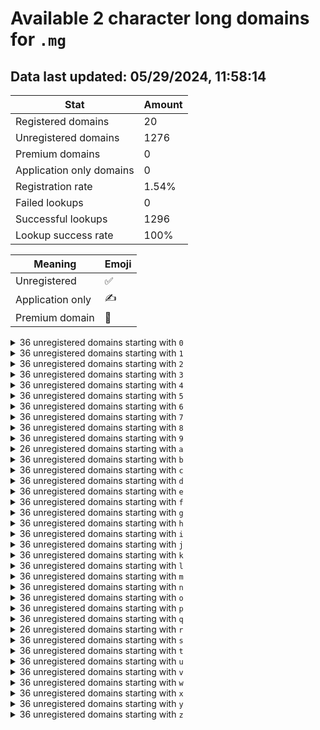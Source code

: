 # Available 2 character long domains for `.mg`

## Data last updated: 05/29/2024, 11:58:14

|Stat|Amount|
|--|--|
|Registered domains|20|
|Unregistered domains|1276|
|Premium domains|0|
|Application only domains|0|
|Registration rate|1.54%|
|Failed lookups|0|
|Successful lookups|1296|
|Lookup success rate|100%|


|Meaning|Emoji|
|--|--|
|Unregistered|:white_check_mark:|
|Application only|:writing_hand:|
|Premium domain|:gem:|

<details>
<summary>36 unregistered domains starting with <bold><code>0</code></bold></summary>

|Type|Domain|
|--|--|
|:white_check_mark:|`00.mg`|
|:white_check_mark:|`01.mg`|
|:white_check_mark:|`02.mg`|
|:white_check_mark:|`03.mg`|
|:white_check_mark:|`04.mg`|
|:white_check_mark:|`05.mg`|
|:white_check_mark:|`06.mg`|
|:white_check_mark:|`07.mg`|
|:white_check_mark:|`08.mg`|
|:white_check_mark:|`09.mg`|
|:white_check_mark:|`0a.mg`|
|:white_check_mark:|`0b.mg`|
|:white_check_mark:|`0c.mg`|
|:white_check_mark:|`0d.mg`|
|:white_check_mark:|`0e.mg`|
|:white_check_mark:|`0f.mg`|
|:white_check_mark:|`0g.mg`|
|:white_check_mark:|`0h.mg`|
|:white_check_mark:|`0i.mg`|
|:white_check_mark:|`0j.mg`|
|:white_check_mark:|`0k.mg`|
|:white_check_mark:|`0l.mg`|
|:white_check_mark:|`0m.mg`|
|:white_check_mark:|`0n.mg`|
|:white_check_mark:|`0o.mg`|
|:white_check_mark:|`0p.mg`|
|:white_check_mark:|`0q.mg`|
|:white_check_mark:|`0r.mg`|
|:white_check_mark:|`0s.mg`|
|:white_check_mark:|`0t.mg`|
|:white_check_mark:|`0u.mg`|
|:white_check_mark:|`0v.mg`|
|:white_check_mark:|`0w.mg`|
|:white_check_mark:|`0x.mg`|
|:white_check_mark:|`0y.mg`|
|:white_check_mark:|`0z.mg`|
</details>
<details>
<summary>36 unregistered domains starting with <bold><code>1</code></bold></summary>

|Type|Domain|
|--|--|
|:white_check_mark:|`10.mg`|
|:white_check_mark:|`11.mg`|
|:white_check_mark:|`12.mg`|
|:white_check_mark:|`13.mg`|
|:white_check_mark:|`14.mg`|
|:white_check_mark:|`15.mg`|
|:white_check_mark:|`16.mg`|
|:white_check_mark:|`17.mg`|
|:white_check_mark:|`18.mg`|
|:white_check_mark:|`19.mg`|
|:white_check_mark:|`1a.mg`|
|:white_check_mark:|`1b.mg`|
|:white_check_mark:|`1c.mg`|
|:white_check_mark:|`1d.mg`|
|:white_check_mark:|`1e.mg`|
|:white_check_mark:|`1f.mg`|
|:white_check_mark:|`1g.mg`|
|:white_check_mark:|`1h.mg`|
|:white_check_mark:|`1i.mg`|
|:white_check_mark:|`1j.mg`|
|:white_check_mark:|`1k.mg`|
|:white_check_mark:|`1l.mg`|
|:white_check_mark:|`1m.mg`|
|:white_check_mark:|`1n.mg`|
|:white_check_mark:|`1o.mg`|
|:white_check_mark:|`1p.mg`|
|:white_check_mark:|`1q.mg`|
|:white_check_mark:|`1r.mg`|
|:white_check_mark:|`1s.mg`|
|:white_check_mark:|`1t.mg`|
|:white_check_mark:|`1u.mg`|
|:white_check_mark:|`1v.mg`|
|:white_check_mark:|`1w.mg`|
|:white_check_mark:|`1x.mg`|
|:white_check_mark:|`1y.mg`|
|:white_check_mark:|`1z.mg`|
</details>
<details>
<summary>36 unregistered domains starting with <bold><code>2</code></bold></summary>

|Type|Domain|
|--|--|
|:white_check_mark:|`20.mg`|
|:white_check_mark:|`21.mg`|
|:white_check_mark:|`22.mg`|
|:white_check_mark:|`23.mg`|
|:white_check_mark:|`24.mg`|
|:white_check_mark:|`25.mg`|
|:white_check_mark:|`26.mg`|
|:white_check_mark:|`27.mg`|
|:white_check_mark:|`28.mg`|
|:white_check_mark:|`29.mg`|
|:white_check_mark:|`2a.mg`|
|:white_check_mark:|`2b.mg`|
|:white_check_mark:|`2c.mg`|
|:white_check_mark:|`2d.mg`|
|:white_check_mark:|`2e.mg`|
|:white_check_mark:|`2f.mg`|
|:white_check_mark:|`2g.mg`|
|:white_check_mark:|`2h.mg`|
|:white_check_mark:|`2i.mg`|
|:white_check_mark:|`2j.mg`|
|:white_check_mark:|`2k.mg`|
|:white_check_mark:|`2l.mg`|
|:white_check_mark:|`2m.mg`|
|:white_check_mark:|`2n.mg`|
|:white_check_mark:|`2o.mg`|
|:white_check_mark:|`2p.mg`|
|:white_check_mark:|`2q.mg`|
|:white_check_mark:|`2r.mg`|
|:white_check_mark:|`2s.mg`|
|:white_check_mark:|`2t.mg`|
|:white_check_mark:|`2u.mg`|
|:white_check_mark:|`2v.mg`|
|:white_check_mark:|`2w.mg`|
|:white_check_mark:|`2x.mg`|
|:white_check_mark:|`2y.mg`|
|:white_check_mark:|`2z.mg`|
</details>
<details>
<summary>36 unregistered domains starting with <bold><code>3</code></bold></summary>

|Type|Domain|
|--|--|
|:white_check_mark:|`30.mg`|
|:white_check_mark:|`31.mg`|
|:white_check_mark:|`32.mg`|
|:white_check_mark:|`33.mg`|
|:white_check_mark:|`34.mg`|
|:white_check_mark:|`35.mg`|
|:white_check_mark:|`36.mg`|
|:white_check_mark:|`37.mg`|
|:white_check_mark:|`38.mg`|
|:white_check_mark:|`39.mg`|
|:white_check_mark:|`3a.mg`|
|:white_check_mark:|`3b.mg`|
|:white_check_mark:|`3c.mg`|
|:white_check_mark:|`3d.mg`|
|:white_check_mark:|`3e.mg`|
|:white_check_mark:|`3f.mg`|
|:white_check_mark:|`3g.mg`|
|:white_check_mark:|`3h.mg`|
|:white_check_mark:|`3i.mg`|
|:white_check_mark:|`3j.mg`|
|:white_check_mark:|`3k.mg`|
|:white_check_mark:|`3l.mg`|
|:white_check_mark:|`3m.mg`|
|:white_check_mark:|`3n.mg`|
|:white_check_mark:|`3o.mg`|
|:white_check_mark:|`3p.mg`|
|:white_check_mark:|`3q.mg`|
|:white_check_mark:|`3r.mg`|
|:white_check_mark:|`3s.mg`|
|:white_check_mark:|`3t.mg`|
|:white_check_mark:|`3u.mg`|
|:white_check_mark:|`3v.mg`|
|:white_check_mark:|`3w.mg`|
|:white_check_mark:|`3x.mg`|
|:white_check_mark:|`3y.mg`|
|:white_check_mark:|`3z.mg`|
</details>
<details>
<summary>36 unregistered domains starting with <bold><code>4</code></bold></summary>

|Type|Domain|
|--|--|
|:white_check_mark:|`40.mg`|
|:white_check_mark:|`41.mg`|
|:white_check_mark:|`42.mg`|
|:white_check_mark:|`43.mg`|
|:white_check_mark:|`44.mg`|
|:white_check_mark:|`45.mg`|
|:white_check_mark:|`46.mg`|
|:white_check_mark:|`47.mg`|
|:white_check_mark:|`48.mg`|
|:white_check_mark:|`49.mg`|
|:white_check_mark:|`4a.mg`|
|:white_check_mark:|`4b.mg`|
|:white_check_mark:|`4c.mg`|
|:white_check_mark:|`4d.mg`|
|:white_check_mark:|`4e.mg`|
|:white_check_mark:|`4f.mg`|
|:white_check_mark:|`4g.mg`|
|:white_check_mark:|`4h.mg`|
|:white_check_mark:|`4i.mg`|
|:white_check_mark:|`4j.mg`|
|:white_check_mark:|`4k.mg`|
|:white_check_mark:|`4l.mg`|
|:white_check_mark:|`4m.mg`|
|:white_check_mark:|`4n.mg`|
|:white_check_mark:|`4o.mg`|
|:white_check_mark:|`4p.mg`|
|:white_check_mark:|`4q.mg`|
|:white_check_mark:|`4r.mg`|
|:white_check_mark:|`4s.mg`|
|:white_check_mark:|`4t.mg`|
|:white_check_mark:|`4u.mg`|
|:white_check_mark:|`4v.mg`|
|:white_check_mark:|`4w.mg`|
|:white_check_mark:|`4x.mg`|
|:white_check_mark:|`4y.mg`|
|:white_check_mark:|`4z.mg`|
</details>
<details>
<summary>36 unregistered domains starting with <bold><code>5</code></bold></summary>

|Type|Domain|
|--|--|
|:white_check_mark:|`50.mg`|
|:white_check_mark:|`51.mg`|
|:white_check_mark:|`52.mg`|
|:white_check_mark:|`53.mg`|
|:white_check_mark:|`54.mg`|
|:white_check_mark:|`55.mg`|
|:white_check_mark:|`56.mg`|
|:white_check_mark:|`57.mg`|
|:white_check_mark:|`58.mg`|
|:white_check_mark:|`59.mg`|
|:white_check_mark:|`5a.mg`|
|:white_check_mark:|`5b.mg`|
|:white_check_mark:|`5c.mg`|
|:white_check_mark:|`5d.mg`|
|:white_check_mark:|`5e.mg`|
|:white_check_mark:|`5f.mg`|
|:white_check_mark:|`5g.mg`|
|:white_check_mark:|`5h.mg`|
|:white_check_mark:|`5i.mg`|
|:white_check_mark:|`5j.mg`|
|:white_check_mark:|`5k.mg`|
|:white_check_mark:|`5l.mg`|
|:white_check_mark:|`5m.mg`|
|:white_check_mark:|`5n.mg`|
|:white_check_mark:|`5o.mg`|
|:white_check_mark:|`5p.mg`|
|:white_check_mark:|`5q.mg`|
|:white_check_mark:|`5r.mg`|
|:white_check_mark:|`5s.mg`|
|:white_check_mark:|`5t.mg`|
|:white_check_mark:|`5u.mg`|
|:white_check_mark:|`5v.mg`|
|:white_check_mark:|`5w.mg`|
|:white_check_mark:|`5x.mg`|
|:white_check_mark:|`5y.mg`|
|:white_check_mark:|`5z.mg`|
</details>
<details>
<summary>36 unregistered domains starting with <bold><code>6</code></bold></summary>

|Type|Domain|
|--|--|
|:white_check_mark:|`60.mg`|
|:white_check_mark:|`61.mg`|
|:white_check_mark:|`62.mg`|
|:white_check_mark:|`63.mg`|
|:white_check_mark:|`64.mg`|
|:white_check_mark:|`65.mg`|
|:white_check_mark:|`66.mg`|
|:white_check_mark:|`67.mg`|
|:white_check_mark:|`68.mg`|
|:white_check_mark:|`69.mg`|
|:white_check_mark:|`6a.mg`|
|:white_check_mark:|`6b.mg`|
|:white_check_mark:|`6c.mg`|
|:white_check_mark:|`6d.mg`|
|:white_check_mark:|`6e.mg`|
|:white_check_mark:|`6f.mg`|
|:white_check_mark:|`6g.mg`|
|:white_check_mark:|`6h.mg`|
|:white_check_mark:|`6i.mg`|
|:white_check_mark:|`6j.mg`|
|:white_check_mark:|`6k.mg`|
|:white_check_mark:|`6l.mg`|
|:white_check_mark:|`6m.mg`|
|:white_check_mark:|`6n.mg`|
|:white_check_mark:|`6o.mg`|
|:white_check_mark:|`6p.mg`|
|:white_check_mark:|`6q.mg`|
|:white_check_mark:|`6r.mg`|
|:white_check_mark:|`6s.mg`|
|:white_check_mark:|`6t.mg`|
|:white_check_mark:|`6u.mg`|
|:white_check_mark:|`6v.mg`|
|:white_check_mark:|`6w.mg`|
|:white_check_mark:|`6x.mg`|
|:white_check_mark:|`6y.mg`|
|:white_check_mark:|`6z.mg`|
</details>
<details>
<summary>36 unregistered domains starting with <bold><code>7</code></bold></summary>

|Type|Domain|
|--|--|
|:white_check_mark:|`70.mg`|
|:white_check_mark:|`71.mg`|
|:white_check_mark:|`72.mg`|
|:white_check_mark:|`73.mg`|
|:white_check_mark:|`74.mg`|
|:white_check_mark:|`75.mg`|
|:white_check_mark:|`76.mg`|
|:white_check_mark:|`77.mg`|
|:white_check_mark:|`78.mg`|
|:white_check_mark:|`79.mg`|
|:white_check_mark:|`7a.mg`|
|:white_check_mark:|`7b.mg`|
|:white_check_mark:|`7c.mg`|
|:white_check_mark:|`7d.mg`|
|:white_check_mark:|`7e.mg`|
|:white_check_mark:|`7f.mg`|
|:white_check_mark:|`7g.mg`|
|:white_check_mark:|`7h.mg`|
|:white_check_mark:|`7i.mg`|
|:white_check_mark:|`7j.mg`|
|:white_check_mark:|`7k.mg`|
|:white_check_mark:|`7l.mg`|
|:white_check_mark:|`7m.mg`|
|:white_check_mark:|`7n.mg`|
|:white_check_mark:|`7o.mg`|
|:white_check_mark:|`7p.mg`|
|:white_check_mark:|`7q.mg`|
|:white_check_mark:|`7r.mg`|
|:white_check_mark:|`7s.mg`|
|:white_check_mark:|`7t.mg`|
|:white_check_mark:|`7u.mg`|
|:white_check_mark:|`7v.mg`|
|:white_check_mark:|`7w.mg`|
|:white_check_mark:|`7x.mg`|
|:white_check_mark:|`7y.mg`|
|:white_check_mark:|`7z.mg`|
</details>
<details>
<summary>36 unregistered domains starting with <bold><code>8</code></bold></summary>

|Type|Domain|
|--|--|
|:white_check_mark:|`80.mg`|
|:white_check_mark:|`81.mg`|
|:white_check_mark:|`82.mg`|
|:white_check_mark:|`83.mg`|
|:white_check_mark:|`84.mg`|
|:white_check_mark:|`85.mg`|
|:white_check_mark:|`86.mg`|
|:white_check_mark:|`87.mg`|
|:white_check_mark:|`88.mg`|
|:white_check_mark:|`89.mg`|
|:white_check_mark:|`8a.mg`|
|:white_check_mark:|`8b.mg`|
|:white_check_mark:|`8c.mg`|
|:white_check_mark:|`8d.mg`|
|:white_check_mark:|`8e.mg`|
|:white_check_mark:|`8f.mg`|
|:white_check_mark:|`8g.mg`|
|:white_check_mark:|`8h.mg`|
|:white_check_mark:|`8i.mg`|
|:white_check_mark:|`8j.mg`|
|:white_check_mark:|`8k.mg`|
|:white_check_mark:|`8l.mg`|
|:white_check_mark:|`8m.mg`|
|:white_check_mark:|`8n.mg`|
|:white_check_mark:|`8o.mg`|
|:white_check_mark:|`8p.mg`|
|:white_check_mark:|`8q.mg`|
|:white_check_mark:|`8r.mg`|
|:white_check_mark:|`8s.mg`|
|:white_check_mark:|`8t.mg`|
|:white_check_mark:|`8u.mg`|
|:white_check_mark:|`8v.mg`|
|:white_check_mark:|`8w.mg`|
|:white_check_mark:|`8x.mg`|
|:white_check_mark:|`8y.mg`|
|:white_check_mark:|`8z.mg`|
</details>
<details>
<summary>36 unregistered domains starting with <bold><code>9</code></bold></summary>

|Type|Domain|
|--|--|
|:white_check_mark:|`90.mg`|
|:white_check_mark:|`91.mg`|
|:white_check_mark:|`92.mg`|
|:white_check_mark:|`93.mg`|
|:white_check_mark:|`94.mg`|
|:white_check_mark:|`95.mg`|
|:white_check_mark:|`96.mg`|
|:white_check_mark:|`97.mg`|
|:white_check_mark:|`98.mg`|
|:white_check_mark:|`99.mg`|
|:white_check_mark:|`9a.mg`|
|:white_check_mark:|`9b.mg`|
|:white_check_mark:|`9c.mg`|
|:white_check_mark:|`9d.mg`|
|:white_check_mark:|`9e.mg`|
|:white_check_mark:|`9f.mg`|
|:white_check_mark:|`9g.mg`|
|:white_check_mark:|`9h.mg`|
|:white_check_mark:|`9i.mg`|
|:white_check_mark:|`9j.mg`|
|:white_check_mark:|`9k.mg`|
|:white_check_mark:|`9l.mg`|
|:white_check_mark:|`9m.mg`|
|:white_check_mark:|`9n.mg`|
|:white_check_mark:|`9o.mg`|
|:white_check_mark:|`9p.mg`|
|:white_check_mark:|`9q.mg`|
|:white_check_mark:|`9r.mg`|
|:white_check_mark:|`9s.mg`|
|:white_check_mark:|`9t.mg`|
|:white_check_mark:|`9u.mg`|
|:white_check_mark:|`9v.mg`|
|:white_check_mark:|`9w.mg`|
|:white_check_mark:|`9x.mg`|
|:white_check_mark:|`9y.mg`|
|:white_check_mark:|`9z.mg`|
</details>
<details>
<summary>26 unregistered domains starting with <bold><code>a</code></bold></summary>

|Type|Domain|
|--|--|
|:white_check_mark:|`a0.mg`|
|:white_check_mark:|`a1.mg`|
|:white_check_mark:|`a2.mg`|
|:white_check_mark:|`a3.mg`|
|:white_check_mark:|`a4.mg`|
|:white_check_mark:|`a5.mg`|
|:white_check_mark:|`a6.mg`|
|:white_check_mark:|`a7.mg`|
|:white_check_mark:|`a8.mg`|
|:white_check_mark:|`a9.mg`|
|:white_check_mark:|`ak.mg`|
|:white_check_mark:|`al.mg`|
|:white_check_mark:|`am.mg`|
|:white_check_mark:|`an.mg`|
|:white_check_mark:|`ao.mg`|
|:white_check_mark:|`ap.mg`|
|:white_check_mark:|`aq.mg`|
|:white_check_mark:|`ar.mg`|
|:white_check_mark:|`as.mg`|
|:white_check_mark:|`at.mg`|
|:white_check_mark:|`au.mg`|
|:white_check_mark:|`av.mg`|
|:white_check_mark:|`aw.mg`|
|:white_check_mark:|`ax.mg`|
|:white_check_mark:|`ay.mg`|
|:white_check_mark:|`az.mg`|
</details>
<details>
<summary>36 unregistered domains starting with <bold><code>b</code></bold></summary>

|Type|Domain|
|--|--|
|:white_check_mark:|`b0.mg`|
|:white_check_mark:|`b1.mg`|
|:white_check_mark:|`b2.mg`|
|:white_check_mark:|`b3.mg`|
|:white_check_mark:|`b4.mg`|
|:white_check_mark:|`b5.mg`|
|:white_check_mark:|`b6.mg`|
|:white_check_mark:|`b7.mg`|
|:white_check_mark:|`b8.mg`|
|:white_check_mark:|`b9.mg`|
|:white_check_mark:|`ba.mg`|
|:white_check_mark:|`bb.mg`|
|:white_check_mark:|`bc.mg`|
|:white_check_mark:|`bd.mg`|
|:white_check_mark:|`be.mg`|
|:white_check_mark:|`bf.mg`|
|:white_check_mark:|`bg.mg`|
|:white_check_mark:|`bh.mg`|
|:white_check_mark:|`bi.mg`|
|:white_check_mark:|`bj.mg`|
|:white_check_mark:|`bk.mg`|
|:white_check_mark:|`bl.mg`|
|:white_check_mark:|`bm.mg`|
|:white_check_mark:|`bn.mg`|
|:white_check_mark:|`bo.mg`|
|:white_check_mark:|`bp.mg`|
|:white_check_mark:|`bq.mg`|
|:white_check_mark:|`br.mg`|
|:white_check_mark:|`bs.mg`|
|:white_check_mark:|`bt.mg`|
|:white_check_mark:|`bu.mg`|
|:white_check_mark:|`bv.mg`|
|:white_check_mark:|`bw.mg`|
|:white_check_mark:|`bx.mg`|
|:white_check_mark:|`by.mg`|
|:white_check_mark:|`bz.mg`|
</details>
<details>
<summary>36 unregistered domains starting with <bold><code>c</code></bold></summary>

|Type|Domain|
|--|--|
|:white_check_mark:|`c0.mg`|
|:white_check_mark:|`c1.mg`|
|:white_check_mark:|`c2.mg`|
|:white_check_mark:|`c3.mg`|
|:white_check_mark:|`c4.mg`|
|:white_check_mark:|`c5.mg`|
|:white_check_mark:|`c6.mg`|
|:white_check_mark:|`c7.mg`|
|:white_check_mark:|`c8.mg`|
|:white_check_mark:|`c9.mg`|
|:white_check_mark:|`ca.mg`|
|:white_check_mark:|`cb.mg`|
|:white_check_mark:|`cc.mg`|
|:white_check_mark:|`cd.mg`|
|:white_check_mark:|`ce.mg`|
|:white_check_mark:|`cf.mg`|
|:white_check_mark:|`cg.mg`|
|:white_check_mark:|`ch.mg`|
|:white_check_mark:|`ci.mg`|
|:white_check_mark:|`cj.mg`|
|:white_check_mark:|`ck.mg`|
|:white_check_mark:|`cl.mg`|
|:white_check_mark:|`cm.mg`|
|:white_check_mark:|`cn.mg`|
|:white_check_mark:|`co.mg`|
|:white_check_mark:|`cp.mg`|
|:white_check_mark:|`cq.mg`|
|:white_check_mark:|`cr.mg`|
|:white_check_mark:|`cs.mg`|
|:white_check_mark:|`ct.mg`|
|:white_check_mark:|`cu.mg`|
|:white_check_mark:|`cv.mg`|
|:white_check_mark:|`cw.mg`|
|:white_check_mark:|`cx.mg`|
|:white_check_mark:|`cy.mg`|
|:white_check_mark:|`cz.mg`|
</details>
<details>
<summary>36 unregistered domains starting with <bold><code>d</code></bold></summary>

|Type|Domain|
|--|--|
|:white_check_mark:|`d0.mg`|
|:white_check_mark:|`d1.mg`|
|:white_check_mark:|`d2.mg`|
|:white_check_mark:|`d3.mg`|
|:white_check_mark:|`d4.mg`|
|:white_check_mark:|`d5.mg`|
|:white_check_mark:|`d6.mg`|
|:white_check_mark:|`d7.mg`|
|:white_check_mark:|`d8.mg`|
|:white_check_mark:|`d9.mg`|
|:white_check_mark:|`da.mg`|
|:white_check_mark:|`db.mg`|
|:white_check_mark:|`dc.mg`|
|:white_check_mark:|`dd.mg`|
|:white_check_mark:|`de.mg`|
|:white_check_mark:|`df.mg`|
|:white_check_mark:|`dg.mg`|
|:white_check_mark:|`dh.mg`|
|:white_check_mark:|`di.mg`|
|:white_check_mark:|`dj.mg`|
|:white_check_mark:|`dk.mg`|
|:white_check_mark:|`dl.mg`|
|:white_check_mark:|`dm.mg`|
|:white_check_mark:|`dn.mg`|
|:white_check_mark:|`do.mg`|
|:white_check_mark:|`dp.mg`|
|:white_check_mark:|`dq.mg`|
|:white_check_mark:|`dr.mg`|
|:white_check_mark:|`ds.mg`|
|:white_check_mark:|`dt.mg`|
|:white_check_mark:|`du.mg`|
|:white_check_mark:|`dv.mg`|
|:white_check_mark:|`dw.mg`|
|:white_check_mark:|`dx.mg`|
|:white_check_mark:|`dy.mg`|
|:white_check_mark:|`dz.mg`|
</details>
<details>
<summary>36 unregistered domains starting with <bold><code>e</code></bold></summary>

|Type|Domain|
|--|--|
|:white_check_mark:|`e0.mg`|
|:white_check_mark:|`e1.mg`|
|:white_check_mark:|`e2.mg`|
|:white_check_mark:|`e3.mg`|
|:white_check_mark:|`e4.mg`|
|:white_check_mark:|`e5.mg`|
|:white_check_mark:|`e6.mg`|
|:white_check_mark:|`e7.mg`|
|:white_check_mark:|`e8.mg`|
|:white_check_mark:|`e9.mg`|
|:white_check_mark:|`ea.mg`|
|:white_check_mark:|`eb.mg`|
|:white_check_mark:|`ec.mg`|
|:white_check_mark:|`ed.mg`|
|:white_check_mark:|`ee.mg`|
|:white_check_mark:|`ef.mg`|
|:white_check_mark:|`eg.mg`|
|:white_check_mark:|`eh.mg`|
|:white_check_mark:|`ei.mg`|
|:white_check_mark:|`ej.mg`|
|:white_check_mark:|`ek.mg`|
|:white_check_mark:|`el.mg`|
|:white_check_mark:|`em.mg`|
|:white_check_mark:|`en.mg`|
|:white_check_mark:|`eo.mg`|
|:white_check_mark:|`ep.mg`|
|:white_check_mark:|`eq.mg`|
|:white_check_mark:|`er.mg`|
|:white_check_mark:|`es.mg`|
|:white_check_mark:|`et.mg`|
|:white_check_mark:|`eu.mg`|
|:white_check_mark:|`ev.mg`|
|:white_check_mark:|`ew.mg`|
|:white_check_mark:|`ex.mg`|
|:white_check_mark:|`ey.mg`|
|:white_check_mark:|`ez.mg`|
</details>
<details>
<summary>36 unregistered domains starting with <bold><code>f</code></bold></summary>

|Type|Domain|
|--|--|
|:white_check_mark:|`f0.mg`|
|:white_check_mark:|`f1.mg`|
|:white_check_mark:|`f2.mg`|
|:white_check_mark:|`f3.mg`|
|:white_check_mark:|`f4.mg`|
|:white_check_mark:|`f5.mg`|
|:white_check_mark:|`f6.mg`|
|:white_check_mark:|`f7.mg`|
|:white_check_mark:|`f8.mg`|
|:white_check_mark:|`f9.mg`|
|:white_check_mark:|`fa.mg`|
|:white_check_mark:|`fb.mg`|
|:white_check_mark:|`fc.mg`|
|:white_check_mark:|`fd.mg`|
|:white_check_mark:|`fe.mg`|
|:white_check_mark:|`ff.mg`|
|:white_check_mark:|`fg.mg`|
|:white_check_mark:|`fh.mg`|
|:white_check_mark:|`fi.mg`|
|:white_check_mark:|`fj.mg`|
|:white_check_mark:|`fk.mg`|
|:white_check_mark:|`fl.mg`|
|:white_check_mark:|`fm.mg`|
|:white_check_mark:|`fn.mg`|
|:white_check_mark:|`fo.mg`|
|:white_check_mark:|`fp.mg`|
|:white_check_mark:|`fq.mg`|
|:white_check_mark:|`fr.mg`|
|:white_check_mark:|`fs.mg`|
|:white_check_mark:|`ft.mg`|
|:white_check_mark:|`fu.mg`|
|:white_check_mark:|`fv.mg`|
|:white_check_mark:|`fw.mg`|
|:white_check_mark:|`fx.mg`|
|:white_check_mark:|`fy.mg`|
|:white_check_mark:|`fz.mg`|
</details>
<details>
<summary>36 unregistered domains starting with <bold><code>g</code></bold></summary>

|Type|Domain|
|--|--|
|:white_check_mark:|`g0.mg`|
|:white_check_mark:|`g1.mg`|
|:white_check_mark:|`g2.mg`|
|:white_check_mark:|`g3.mg`|
|:white_check_mark:|`g4.mg`|
|:white_check_mark:|`g5.mg`|
|:white_check_mark:|`g6.mg`|
|:white_check_mark:|`g7.mg`|
|:white_check_mark:|`g8.mg`|
|:white_check_mark:|`g9.mg`|
|:white_check_mark:|`ga.mg`|
|:white_check_mark:|`gb.mg`|
|:white_check_mark:|`gc.mg`|
|:white_check_mark:|`gd.mg`|
|:white_check_mark:|`ge.mg`|
|:white_check_mark:|`gf.mg`|
|:white_check_mark:|`gg.mg`|
|:white_check_mark:|`gh.mg`|
|:white_check_mark:|`gi.mg`|
|:white_check_mark:|`gj.mg`|
|:white_check_mark:|`gk.mg`|
|:white_check_mark:|`gl.mg`|
|:white_check_mark:|`gm.mg`|
|:white_check_mark:|`gn.mg`|
|:white_check_mark:|`go.mg`|
|:white_check_mark:|`gp.mg`|
|:white_check_mark:|`gq.mg`|
|:white_check_mark:|`gr.mg`|
|:white_check_mark:|`gs.mg`|
|:white_check_mark:|`gt.mg`|
|:white_check_mark:|`gu.mg`|
|:white_check_mark:|`gv.mg`|
|:white_check_mark:|`gw.mg`|
|:white_check_mark:|`gx.mg`|
|:white_check_mark:|`gy.mg`|
|:white_check_mark:|`gz.mg`|
</details>
<details>
<summary>36 unregistered domains starting with <bold><code>h</code></bold></summary>

|Type|Domain|
|--|--|
|:white_check_mark:|`h0.mg`|
|:white_check_mark:|`h1.mg`|
|:white_check_mark:|`h2.mg`|
|:white_check_mark:|`h3.mg`|
|:white_check_mark:|`h4.mg`|
|:white_check_mark:|`h5.mg`|
|:white_check_mark:|`h6.mg`|
|:white_check_mark:|`h7.mg`|
|:white_check_mark:|`h8.mg`|
|:white_check_mark:|`h9.mg`|
|:white_check_mark:|`ha.mg`|
|:white_check_mark:|`hb.mg`|
|:white_check_mark:|`hc.mg`|
|:white_check_mark:|`hd.mg`|
|:white_check_mark:|`he.mg`|
|:white_check_mark:|`hf.mg`|
|:white_check_mark:|`hg.mg`|
|:white_check_mark:|`hh.mg`|
|:white_check_mark:|`hi.mg`|
|:white_check_mark:|`hj.mg`|
|:white_check_mark:|`hk.mg`|
|:white_check_mark:|`hl.mg`|
|:white_check_mark:|`hm.mg`|
|:white_check_mark:|`hn.mg`|
|:white_check_mark:|`ho.mg`|
|:white_check_mark:|`hp.mg`|
|:white_check_mark:|`hq.mg`|
|:white_check_mark:|`hr.mg`|
|:white_check_mark:|`hs.mg`|
|:white_check_mark:|`ht.mg`|
|:white_check_mark:|`hu.mg`|
|:white_check_mark:|`hv.mg`|
|:white_check_mark:|`hw.mg`|
|:white_check_mark:|`hx.mg`|
|:white_check_mark:|`hy.mg`|
|:white_check_mark:|`hz.mg`|
</details>
<details>
<summary>36 unregistered domains starting with <bold><code>i</code></bold></summary>

|Type|Domain|
|--|--|
|:white_check_mark:|`i0.mg`|
|:white_check_mark:|`i1.mg`|
|:white_check_mark:|`i2.mg`|
|:white_check_mark:|`i3.mg`|
|:white_check_mark:|`i4.mg`|
|:white_check_mark:|`i5.mg`|
|:white_check_mark:|`i6.mg`|
|:white_check_mark:|`i7.mg`|
|:white_check_mark:|`i8.mg`|
|:white_check_mark:|`i9.mg`|
|:white_check_mark:|`ia.mg`|
|:white_check_mark:|`ib.mg`|
|:white_check_mark:|`ic.mg`|
|:white_check_mark:|`id.mg`|
|:white_check_mark:|`ie.mg`|
|:white_check_mark:|`if.mg`|
|:white_check_mark:|`ig.mg`|
|:white_check_mark:|`ih.mg`|
|:white_check_mark:|`ii.mg`|
|:white_check_mark:|`ij.mg`|
|:white_check_mark:|`ik.mg`|
|:white_check_mark:|`il.mg`|
|:white_check_mark:|`im.mg`|
|:white_check_mark:|`in.mg`|
|:white_check_mark:|`io.mg`|
|:white_check_mark:|`ip.mg`|
|:white_check_mark:|`iq.mg`|
|:white_check_mark:|`ir.mg`|
|:white_check_mark:|`is.mg`|
|:white_check_mark:|`it.mg`|
|:white_check_mark:|`iu.mg`|
|:white_check_mark:|`iv.mg`|
|:white_check_mark:|`iw.mg`|
|:white_check_mark:|`ix.mg`|
|:white_check_mark:|`iy.mg`|
|:white_check_mark:|`iz.mg`|
</details>
<details>
<summary>36 unregistered domains starting with <bold><code>j</code></bold></summary>

|Type|Domain|
|--|--|
|:white_check_mark:|`j0.mg`|
|:white_check_mark:|`j1.mg`|
|:white_check_mark:|`j2.mg`|
|:white_check_mark:|`j3.mg`|
|:white_check_mark:|`j4.mg`|
|:white_check_mark:|`j5.mg`|
|:white_check_mark:|`j6.mg`|
|:white_check_mark:|`j7.mg`|
|:white_check_mark:|`j8.mg`|
|:white_check_mark:|`j9.mg`|
|:white_check_mark:|`ja.mg`|
|:white_check_mark:|`jb.mg`|
|:white_check_mark:|`jc.mg`|
|:white_check_mark:|`jd.mg`|
|:white_check_mark:|`je.mg`|
|:white_check_mark:|`jf.mg`|
|:white_check_mark:|`jg.mg`|
|:white_check_mark:|`jh.mg`|
|:white_check_mark:|`ji.mg`|
|:white_check_mark:|`jj.mg`|
|:white_check_mark:|`jk.mg`|
|:white_check_mark:|`jl.mg`|
|:white_check_mark:|`jm.mg`|
|:white_check_mark:|`jn.mg`|
|:white_check_mark:|`jo.mg`|
|:white_check_mark:|`jp.mg`|
|:white_check_mark:|`jq.mg`|
|:white_check_mark:|`jr.mg`|
|:white_check_mark:|`js.mg`|
|:white_check_mark:|`jt.mg`|
|:white_check_mark:|`ju.mg`|
|:white_check_mark:|`jv.mg`|
|:white_check_mark:|`jw.mg`|
|:white_check_mark:|`jx.mg`|
|:white_check_mark:|`jy.mg`|
|:white_check_mark:|`jz.mg`|
</details>
<details>
<summary>36 unregistered domains starting with <bold><code>k</code></bold></summary>

|Type|Domain|
|--|--|
|:white_check_mark:|`k0.mg`|
|:white_check_mark:|`k1.mg`|
|:white_check_mark:|`k2.mg`|
|:white_check_mark:|`k3.mg`|
|:white_check_mark:|`k4.mg`|
|:white_check_mark:|`k5.mg`|
|:white_check_mark:|`k6.mg`|
|:white_check_mark:|`k7.mg`|
|:white_check_mark:|`k8.mg`|
|:white_check_mark:|`k9.mg`|
|:white_check_mark:|`ka.mg`|
|:white_check_mark:|`kb.mg`|
|:white_check_mark:|`kc.mg`|
|:white_check_mark:|`kd.mg`|
|:white_check_mark:|`ke.mg`|
|:white_check_mark:|`kf.mg`|
|:white_check_mark:|`kg.mg`|
|:white_check_mark:|`kh.mg`|
|:white_check_mark:|`ki.mg`|
|:white_check_mark:|`kj.mg`|
|:white_check_mark:|`kk.mg`|
|:white_check_mark:|`kl.mg`|
|:white_check_mark:|`km.mg`|
|:white_check_mark:|`kn.mg`|
|:white_check_mark:|`ko.mg`|
|:white_check_mark:|`kp.mg`|
|:white_check_mark:|`kq.mg`|
|:white_check_mark:|`kr.mg`|
|:white_check_mark:|`ks.mg`|
|:white_check_mark:|`kt.mg`|
|:white_check_mark:|`ku.mg`|
|:white_check_mark:|`kv.mg`|
|:white_check_mark:|`kw.mg`|
|:white_check_mark:|`kx.mg`|
|:white_check_mark:|`ky.mg`|
|:white_check_mark:|`kz.mg`|
</details>
<details>
<summary>36 unregistered domains starting with <bold><code>l</code></bold></summary>

|Type|Domain|
|--|--|
|:white_check_mark:|`l0.mg`|
|:white_check_mark:|`l1.mg`|
|:white_check_mark:|`l2.mg`|
|:white_check_mark:|`l3.mg`|
|:white_check_mark:|`l4.mg`|
|:white_check_mark:|`l5.mg`|
|:white_check_mark:|`l6.mg`|
|:white_check_mark:|`l7.mg`|
|:white_check_mark:|`l8.mg`|
|:white_check_mark:|`l9.mg`|
|:white_check_mark:|`la.mg`|
|:white_check_mark:|`lb.mg`|
|:white_check_mark:|`lc.mg`|
|:white_check_mark:|`ld.mg`|
|:white_check_mark:|`le.mg`|
|:white_check_mark:|`lf.mg`|
|:white_check_mark:|`lg.mg`|
|:white_check_mark:|`lh.mg`|
|:white_check_mark:|`li.mg`|
|:white_check_mark:|`lj.mg`|
|:white_check_mark:|`lk.mg`|
|:white_check_mark:|`ll.mg`|
|:white_check_mark:|`lm.mg`|
|:white_check_mark:|`ln.mg`|
|:white_check_mark:|`lo.mg`|
|:white_check_mark:|`lp.mg`|
|:white_check_mark:|`lq.mg`|
|:white_check_mark:|`lr.mg`|
|:white_check_mark:|`ls.mg`|
|:white_check_mark:|`lt.mg`|
|:white_check_mark:|`lu.mg`|
|:white_check_mark:|`lv.mg`|
|:white_check_mark:|`lw.mg`|
|:white_check_mark:|`lx.mg`|
|:white_check_mark:|`ly.mg`|
|:white_check_mark:|`lz.mg`|
</details>
<details>
<summary>36 unregistered domains starting with <bold><code>m</code></bold></summary>

|Type|Domain|
|--|--|
|:white_check_mark:|`m0.mg`|
|:white_check_mark:|`m1.mg`|
|:white_check_mark:|`m2.mg`|
|:white_check_mark:|`m3.mg`|
|:white_check_mark:|`m4.mg`|
|:white_check_mark:|`m5.mg`|
|:white_check_mark:|`m6.mg`|
|:white_check_mark:|`m7.mg`|
|:white_check_mark:|`m8.mg`|
|:white_check_mark:|`m9.mg`|
|:white_check_mark:|`ma.mg`|
|:white_check_mark:|`mb.mg`|
|:white_check_mark:|`mc.mg`|
|:white_check_mark:|`md.mg`|
|:white_check_mark:|`me.mg`|
|:white_check_mark:|`mf.mg`|
|:white_check_mark:|`mg.mg`|
|:white_check_mark:|`mh.mg`|
|:white_check_mark:|`mi.mg`|
|:white_check_mark:|`mj.mg`|
|:white_check_mark:|`mk.mg`|
|:white_check_mark:|`ml.mg`|
|:white_check_mark:|`mm.mg`|
|:white_check_mark:|`mn.mg`|
|:white_check_mark:|`mo.mg`|
|:white_check_mark:|`mp.mg`|
|:white_check_mark:|`mq.mg`|
|:white_check_mark:|`mr.mg`|
|:white_check_mark:|`ms.mg`|
|:white_check_mark:|`mt.mg`|
|:white_check_mark:|`mu.mg`|
|:white_check_mark:|`mv.mg`|
|:white_check_mark:|`mw.mg`|
|:white_check_mark:|`mx.mg`|
|:white_check_mark:|`my.mg`|
|:white_check_mark:|`mz.mg`|
</details>
<details>
<summary>36 unregistered domains starting with <bold><code>n</code></bold></summary>

|Type|Domain|
|--|--|
|:white_check_mark:|`n0.mg`|
|:white_check_mark:|`n1.mg`|
|:white_check_mark:|`n2.mg`|
|:white_check_mark:|`n3.mg`|
|:white_check_mark:|`n4.mg`|
|:white_check_mark:|`n5.mg`|
|:white_check_mark:|`n6.mg`|
|:white_check_mark:|`n7.mg`|
|:white_check_mark:|`n8.mg`|
|:white_check_mark:|`n9.mg`|
|:white_check_mark:|`na.mg`|
|:white_check_mark:|`nb.mg`|
|:white_check_mark:|`nc.mg`|
|:white_check_mark:|`nd.mg`|
|:white_check_mark:|`ne.mg`|
|:white_check_mark:|`nf.mg`|
|:white_check_mark:|`ng.mg`|
|:white_check_mark:|`nh.mg`|
|:white_check_mark:|`ni.mg`|
|:white_check_mark:|`nj.mg`|
|:white_check_mark:|`nk.mg`|
|:white_check_mark:|`nl.mg`|
|:white_check_mark:|`nm.mg`|
|:white_check_mark:|`nn.mg`|
|:white_check_mark:|`no.mg`|
|:white_check_mark:|`np.mg`|
|:white_check_mark:|`nq.mg`|
|:white_check_mark:|`nr.mg`|
|:white_check_mark:|`ns.mg`|
|:white_check_mark:|`nt.mg`|
|:white_check_mark:|`nu.mg`|
|:white_check_mark:|`nv.mg`|
|:white_check_mark:|`nw.mg`|
|:white_check_mark:|`nx.mg`|
|:white_check_mark:|`ny.mg`|
|:white_check_mark:|`nz.mg`|
</details>
<details>
<summary>36 unregistered domains starting with <bold><code>o</code></bold></summary>

|Type|Domain|
|--|--|
|:white_check_mark:|`o0.mg`|
|:white_check_mark:|`o1.mg`|
|:white_check_mark:|`o2.mg`|
|:white_check_mark:|`o3.mg`|
|:white_check_mark:|`o4.mg`|
|:white_check_mark:|`o5.mg`|
|:white_check_mark:|`o6.mg`|
|:white_check_mark:|`o7.mg`|
|:white_check_mark:|`o8.mg`|
|:white_check_mark:|`o9.mg`|
|:white_check_mark:|`oa.mg`|
|:white_check_mark:|`ob.mg`|
|:white_check_mark:|`oc.mg`|
|:white_check_mark:|`od.mg`|
|:white_check_mark:|`oe.mg`|
|:white_check_mark:|`of.mg`|
|:white_check_mark:|`og.mg`|
|:white_check_mark:|`oh.mg`|
|:white_check_mark:|`oi.mg`|
|:white_check_mark:|`oj.mg`|
|:white_check_mark:|`ok.mg`|
|:white_check_mark:|`ol.mg`|
|:white_check_mark:|`om.mg`|
|:white_check_mark:|`on.mg`|
|:white_check_mark:|`oo.mg`|
|:white_check_mark:|`op.mg`|
|:white_check_mark:|`oq.mg`|
|:white_check_mark:|`or.mg`|
|:white_check_mark:|`os.mg`|
|:white_check_mark:|`ot.mg`|
|:white_check_mark:|`ou.mg`|
|:white_check_mark:|`ov.mg`|
|:white_check_mark:|`ow.mg`|
|:white_check_mark:|`ox.mg`|
|:white_check_mark:|`oy.mg`|
|:white_check_mark:|`oz.mg`|
</details>
<details>
<summary>36 unregistered domains starting with <bold><code>p</code></bold></summary>

|Type|Domain|
|--|--|
|:white_check_mark:|`p0.mg`|
|:white_check_mark:|`p1.mg`|
|:white_check_mark:|`p2.mg`|
|:white_check_mark:|`p3.mg`|
|:white_check_mark:|`p4.mg`|
|:white_check_mark:|`p5.mg`|
|:white_check_mark:|`p6.mg`|
|:white_check_mark:|`p7.mg`|
|:white_check_mark:|`p8.mg`|
|:white_check_mark:|`p9.mg`|
|:white_check_mark:|`pa.mg`|
|:white_check_mark:|`pb.mg`|
|:white_check_mark:|`pc.mg`|
|:white_check_mark:|`pd.mg`|
|:white_check_mark:|`pe.mg`|
|:white_check_mark:|`pf.mg`|
|:white_check_mark:|`pg.mg`|
|:white_check_mark:|`ph.mg`|
|:white_check_mark:|`pi.mg`|
|:white_check_mark:|`pj.mg`|
|:white_check_mark:|`pk.mg`|
|:white_check_mark:|`pl.mg`|
|:white_check_mark:|`pm.mg`|
|:white_check_mark:|`pn.mg`|
|:white_check_mark:|`po.mg`|
|:white_check_mark:|`pp.mg`|
|:white_check_mark:|`pq.mg`|
|:white_check_mark:|`pr.mg`|
|:white_check_mark:|`ps.mg`|
|:white_check_mark:|`pt.mg`|
|:white_check_mark:|`pu.mg`|
|:white_check_mark:|`pv.mg`|
|:white_check_mark:|`pw.mg`|
|:white_check_mark:|`px.mg`|
|:white_check_mark:|`py.mg`|
|:white_check_mark:|`pz.mg`|
</details>
<details>
<summary>36 unregistered domains starting with <bold><code>q</code></bold></summary>

|Type|Domain|
|--|--|
|:white_check_mark:|`q0.mg`|
|:white_check_mark:|`q1.mg`|
|:white_check_mark:|`q2.mg`|
|:white_check_mark:|`q3.mg`|
|:white_check_mark:|`q4.mg`|
|:white_check_mark:|`q5.mg`|
|:white_check_mark:|`q6.mg`|
|:white_check_mark:|`q7.mg`|
|:white_check_mark:|`q8.mg`|
|:white_check_mark:|`q9.mg`|
|:white_check_mark:|`qa.mg`|
|:white_check_mark:|`qb.mg`|
|:white_check_mark:|`qc.mg`|
|:white_check_mark:|`qd.mg`|
|:white_check_mark:|`qe.mg`|
|:white_check_mark:|`qf.mg`|
|:white_check_mark:|`qg.mg`|
|:white_check_mark:|`qh.mg`|
|:white_check_mark:|`qi.mg`|
|:white_check_mark:|`qj.mg`|
|:white_check_mark:|`qk.mg`|
|:white_check_mark:|`ql.mg`|
|:white_check_mark:|`qm.mg`|
|:white_check_mark:|`qn.mg`|
|:white_check_mark:|`qo.mg`|
|:white_check_mark:|`qp.mg`|
|:white_check_mark:|`qq.mg`|
|:white_check_mark:|`qr.mg`|
|:white_check_mark:|`qs.mg`|
|:white_check_mark:|`qt.mg`|
|:white_check_mark:|`qu.mg`|
|:white_check_mark:|`qv.mg`|
|:white_check_mark:|`qw.mg`|
|:white_check_mark:|`qx.mg`|
|:white_check_mark:|`qy.mg`|
|:white_check_mark:|`qz.mg`|
</details>
<details>
<summary>26 unregistered domains starting with <bold><code>r</code></bold></summary>

|Type|Domain|
|--|--|
|:white_check_mark:|`r7.mg`|
|:white_check_mark:|`r8.mg`|
|:white_check_mark:|`r9.mg`|
|:white_check_mark:|`ra.mg`|
|:white_check_mark:|`rb.mg`|
|:white_check_mark:|`rc.mg`|
|:white_check_mark:|`rd.mg`|
|:white_check_mark:|`re.mg`|
|:white_check_mark:|`rf.mg`|
|:white_check_mark:|`rg.mg`|
|:white_check_mark:|`rh.mg`|
|:white_check_mark:|`ri.mg`|
|:white_check_mark:|`rj.mg`|
|:white_check_mark:|`rk.mg`|
|:white_check_mark:|`rl.mg`|
|:white_check_mark:|`rm.mg`|
|:white_check_mark:|`rn.mg`|
|:white_check_mark:|`ro.mg`|
|:white_check_mark:|`rp.mg`|
|:white_check_mark:|`rq.mg`|
|:white_check_mark:|`rr.mg`|
|:white_check_mark:|`rs.mg`|
|:white_check_mark:|`rt.mg`|
|:white_check_mark:|`ru.mg`|
|:white_check_mark:|`rv.mg`|
|:white_check_mark:|`rw.mg`|
</details>
<details>
<summary>36 unregistered domains starting with <bold><code>s</code></bold></summary>

|Type|Domain|
|--|--|
|:white_check_mark:|`s0.mg`|
|:white_check_mark:|`s1.mg`|
|:white_check_mark:|`s2.mg`|
|:white_check_mark:|`s3.mg`|
|:white_check_mark:|`s4.mg`|
|:white_check_mark:|`s5.mg`|
|:white_check_mark:|`s6.mg`|
|:white_check_mark:|`s7.mg`|
|:white_check_mark:|`s8.mg`|
|:white_check_mark:|`s9.mg`|
|:white_check_mark:|`sa.mg`|
|:white_check_mark:|`sb.mg`|
|:white_check_mark:|`sc.mg`|
|:white_check_mark:|`sd.mg`|
|:white_check_mark:|`se.mg`|
|:white_check_mark:|`sf.mg`|
|:white_check_mark:|`sg.mg`|
|:white_check_mark:|`sh.mg`|
|:white_check_mark:|`si.mg`|
|:white_check_mark:|`sj.mg`|
|:white_check_mark:|`sk.mg`|
|:white_check_mark:|`sl.mg`|
|:white_check_mark:|`sm.mg`|
|:white_check_mark:|`sn.mg`|
|:white_check_mark:|`so.mg`|
|:white_check_mark:|`sp.mg`|
|:white_check_mark:|`sq.mg`|
|:white_check_mark:|`sr.mg`|
|:white_check_mark:|`ss.mg`|
|:white_check_mark:|`st.mg`|
|:white_check_mark:|`su.mg`|
|:white_check_mark:|`sv.mg`|
|:white_check_mark:|`sw.mg`|
|:white_check_mark:|`sx.mg`|
|:white_check_mark:|`sy.mg`|
|:white_check_mark:|`sz.mg`|
</details>
<details>
<summary>36 unregistered domains starting with <bold><code>t</code></bold></summary>

|Type|Domain|
|--|--|
|:white_check_mark:|`t0.mg`|
|:white_check_mark:|`t1.mg`|
|:white_check_mark:|`t2.mg`|
|:white_check_mark:|`t3.mg`|
|:white_check_mark:|`t4.mg`|
|:white_check_mark:|`t5.mg`|
|:white_check_mark:|`t6.mg`|
|:white_check_mark:|`t7.mg`|
|:white_check_mark:|`t8.mg`|
|:white_check_mark:|`t9.mg`|
|:white_check_mark:|`ta.mg`|
|:white_check_mark:|`tb.mg`|
|:white_check_mark:|`tc.mg`|
|:white_check_mark:|`td.mg`|
|:white_check_mark:|`te.mg`|
|:white_check_mark:|`tf.mg`|
|:white_check_mark:|`tg.mg`|
|:white_check_mark:|`th.mg`|
|:white_check_mark:|`ti.mg`|
|:white_check_mark:|`tj.mg`|
|:white_check_mark:|`tk.mg`|
|:white_check_mark:|`tl.mg`|
|:white_check_mark:|`tm.mg`|
|:white_check_mark:|`tn.mg`|
|:white_check_mark:|`to.mg`|
|:white_check_mark:|`tp.mg`|
|:white_check_mark:|`tq.mg`|
|:white_check_mark:|`tr.mg`|
|:white_check_mark:|`ts.mg`|
|:white_check_mark:|`tt.mg`|
|:white_check_mark:|`tu.mg`|
|:white_check_mark:|`tv.mg`|
|:white_check_mark:|`tw.mg`|
|:white_check_mark:|`tx.mg`|
|:white_check_mark:|`ty.mg`|
|:white_check_mark:|`tz.mg`|
</details>
<details>
<summary>36 unregistered domains starting with <bold><code>u</code></bold></summary>

|Type|Domain|
|--|--|
|:white_check_mark:|`u0.mg`|
|:white_check_mark:|`u1.mg`|
|:white_check_mark:|`u2.mg`|
|:white_check_mark:|`u3.mg`|
|:white_check_mark:|`u4.mg`|
|:white_check_mark:|`u5.mg`|
|:white_check_mark:|`u6.mg`|
|:white_check_mark:|`u7.mg`|
|:white_check_mark:|`u8.mg`|
|:white_check_mark:|`u9.mg`|
|:white_check_mark:|`ua.mg`|
|:white_check_mark:|`ub.mg`|
|:white_check_mark:|`uc.mg`|
|:white_check_mark:|`ud.mg`|
|:white_check_mark:|`ue.mg`|
|:white_check_mark:|`uf.mg`|
|:white_check_mark:|`ug.mg`|
|:white_check_mark:|`uh.mg`|
|:white_check_mark:|`ui.mg`|
|:white_check_mark:|`uj.mg`|
|:white_check_mark:|`uk.mg`|
|:white_check_mark:|`ul.mg`|
|:white_check_mark:|`um.mg`|
|:white_check_mark:|`un.mg`|
|:white_check_mark:|`uo.mg`|
|:white_check_mark:|`up.mg`|
|:white_check_mark:|`uq.mg`|
|:white_check_mark:|`ur.mg`|
|:white_check_mark:|`us.mg`|
|:white_check_mark:|`ut.mg`|
|:white_check_mark:|`uu.mg`|
|:white_check_mark:|`uv.mg`|
|:white_check_mark:|`uw.mg`|
|:white_check_mark:|`ux.mg`|
|:white_check_mark:|`uy.mg`|
|:white_check_mark:|`uz.mg`|
</details>
<details>
<summary>36 unregistered domains starting with <bold><code>v</code></bold></summary>

|Type|Domain|
|--|--|
|:white_check_mark:|`v0.mg`|
|:white_check_mark:|`v1.mg`|
|:white_check_mark:|`v2.mg`|
|:white_check_mark:|`v3.mg`|
|:white_check_mark:|`v4.mg`|
|:white_check_mark:|`v5.mg`|
|:white_check_mark:|`v6.mg`|
|:white_check_mark:|`v7.mg`|
|:white_check_mark:|`v8.mg`|
|:white_check_mark:|`v9.mg`|
|:white_check_mark:|`va.mg`|
|:white_check_mark:|`vb.mg`|
|:white_check_mark:|`vc.mg`|
|:white_check_mark:|`vd.mg`|
|:white_check_mark:|`ve.mg`|
|:white_check_mark:|`vf.mg`|
|:white_check_mark:|`vg.mg`|
|:white_check_mark:|`vh.mg`|
|:white_check_mark:|`vi.mg`|
|:white_check_mark:|`vj.mg`|
|:white_check_mark:|`vk.mg`|
|:white_check_mark:|`vl.mg`|
|:white_check_mark:|`vm.mg`|
|:white_check_mark:|`vn.mg`|
|:white_check_mark:|`vo.mg`|
|:white_check_mark:|`vp.mg`|
|:white_check_mark:|`vq.mg`|
|:white_check_mark:|`vr.mg`|
|:white_check_mark:|`vs.mg`|
|:white_check_mark:|`vt.mg`|
|:white_check_mark:|`vu.mg`|
|:white_check_mark:|`vv.mg`|
|:white_check_mark:|`vw.mg`|
|:white_check_mark:|`vx.mg`|
|:white_check_mark:|`vy.mg`|
|:white_check_mark:|`vz.mg`|
</details>
<details>
<summary>36 unregistered domains starting with <bold><code>w</code></bold></summary>

|Type|Domain|
|--|--|
|:white_check_mark:|`w0.mg`|
|:white_check_mark:|`w1.mg`|
|:white_check_mark:|`w2.mg`|
|:white_check_mark:|`w3.mg`|
|:white_check_mark:|`w4.mg`|
|:white_check_mark:|`w5.mg`|
|:white_check_mark:|`w6.mg`|
|:white_check_mark:|`w7.mg`|
|:white_check_mark:|`w8.mg`|
|:white_check_mark:|`w9.mg`|
|:white_check_mark:|`wa.mg`|
|:white_check_mark:|`wb.mg`|
|:white_check_mark:|`wc.mg`|
|:white_check_mark:|`wd.mg`|
|:white_check_mark:|`we.mg`|
|:white_check_mark:|`wf.mg`|
|:white_check_mark:|`wg.mg`|
|:white_check_mark:|`wh.mg`|
|:white_check_mark:|`wi.mg`|
|:white_check_mark:|`wj.mg`|
|:white_check_mark:|`wk.mg`|
|:white_check_mark:|`wl.mg`|
|:white_check_mark:|`wm.mg`|
|:white_check_mark:|`wn.mg`|
|:white_check_mark:|`wo.mg`|
|:white_check_mark:|`wp.mg`|
|:white_check_mark:|`wq.mg`|
|:white_check_mark:|`wr.mg`|
|:white_check_mark:|`ws.mg`|
|:white_check_mark:|`wt.mg`|
|:white_check_mark:|`wu.mg`|
|:white_check_mark:|`wv.mg`|
|:white_check_mark:|`ww.mg`|
|:white_check_mark:|`wx.mg`|
|:white_check_mark:|`wy.mg`|
|:white_check_mark:|`wz.mg`|
</details>
<details>
<summary>36 unregistered domains starting with <bold><code>x</code></bold></summary>

|Type|Domain|
|--|--|
|:white_check_mark:|`x0.mg`|
|:white_check_mark:|`x1.mg`|
|:white_check_mark:|`x2.mg`|
|:white_check_mark:|`x3.mg`|
|:white_check_mark:|`x4.mg`|
|:white_check_mark:|`x5.mg`|
|:white_check_mark:|`x6.mg`|
|:white_check_mark:|`x7.mg`|
|:white_check_mark:|`x8.mg`|
|:white_check_mark:|`x9.mg`|
|:white_check_mark:|`xa.mg`|
|:white_check_mark:|`xb.mg`|
|:white_check_mark:|`xc.mg`|
|:white_check_mark:|`xd.mg`|
|:white_check_mark:|`xe.mg`|
|:white_check_mark:|`xf.mg`|
|:white_check_mark:|`xg.mg`|
|:white_check_mark:|`xh.mg`|
|:white_check_mark:|`xi.mg`|
|:white_check_mark:|`xj.mg`|
|:white_check_mark:|`xk.mg`|
|:white_check_mark:|`xl.mg`|
|:white_check_mark:|`xm.mg`|
|:white_check_mark:|`xn.mg`|
|:white_check_mark:|`xo.mg`|
|:white_check_mark:|`xp.mg`|
|:white_check_mark:|`xq.mg`|
|:white_check_mark:|`xr.mg`|
|:white_check_mark:|`xs.mg`|
|:white_check_mark:|`xt.mg`|
|:white_check_mark:|`xu.mg`|
|:white_check_mark:|`xv.mg`|
|:white_check_mark:|`xw.mg`|
|:white_check_mark:|`xx.mg`|
|:white_check_mark:|`xy.mg`|
|:white_check_mark:|`xz.mg`|
</details>
<details>
<summary>36 unregistered domains starting with <bold><code>y</code></bold></summary>

|Type|Domain|
|--|--|
|:white_check_mark:|`y0.mg`|
|:white_check_mark:|`y1.mg`|
|:white_check_mark:|`y2.mg`|
|:white_check_mark:|`y3.mg`|
|:white_check_mark:|`y4.mg`|
|:white_check_mark:|`y5.mg`|
|:white_check_mark:|`y6.mg`|
|:white_check_mark:|`y7.mg`|
|:white_check_mark:|`y8.mg`|
|:white_check_mark:|`y9.mg`|
|:white_check_mark:|`ya.mg`|
|:white_check_mark:|`yb.mg`|
|:white_check_mark:|`yc.mg`|
|:white_check_mark:|`yd.mg`|
|:white_check_mark:|`ye.mg`|
|:white_check_mark:|`yf.mg`|
|:white_check_mark:|`yg.mg`|
|:white_check_mark:|`yh.mg`|
|:white_check_mark:|`yi.mg`|
|:white_check_mark:|`yj.mg`|
|:white_check_mark:|`yk.mg`|
|:white_check_mark:|`yl.mg`|
|:white_check_mark:|`ym.mg`|
|:white_check_mark:|`yn.mg`|
|:white_check_mark:|`yo.mg`|
|:white_check_mark:|`yp.mg`|
|:white_check_mark:|`yq.mg`|
|:white_check_mark:|`yr.mg`|
|:white_check_mark:|`ys.mg`|
|:white_check_mark:|`yt.mg`|
|:white_check_mark:|`yu.mg`|
|:white_check_mark:|`yv.mg`|
|:white_check_mark:|`yw.mg`|
|:white_check_mark:|`yx.mg`|
|:white_check_mark:|`yy.mg`|
|:white_check_mark:|`yz.mg`|
</details>
<details>
<summary>36 unregistered domains starting with <bold><code>z</code></bold></summary>

|Type|Domain|
|--|--|
|:white_check_mark:|`z0.mg`|
|:white_check_mark:|`z1.mg`|
|:white_check_mark:|`z2.mg`|
|:white_check_mark:|`z3.mg`|
|:white_check_mark:|`z4.mg`|
|:white_check_mark:|`z5.mg`|
|:white_check_mark:|`z6.mg`|
|:white_check_mark:|`z7.mg`|
|:white_check_mark:|`z8.mg`|
|:white_check_mark:|`z9.mg`|
|:white_check_mark:|`za.mg`|
|:white_check_mark:|`zb.mg`|
|:white_check_mark:|`zc.mg`|
|:white_check_mark:|`zd.mg`|
|:white_check_mark:|`ze.mg`|
|:white_check_mark:|`zf.mg`|
|:white_check_mark:|`zg.mg`|
|:white_check_mark:|`zh.mg`|
|:white_check_mark:|`zi.mg`|
|:white_check_mark:|`zj.mg`|
|:white_check_mark:|`zk.mg`|
|:white_check_mark:|`zl.mg`|
|:white_check_mark:|`zm.mg`|
|:white_check_mark:|`zn.mg`|
|:white_check_mark:|`zo.mg`|
|:white_check_mark:|`zp.mg`|
|:white_check_mark:|`zq.mg`|
|:white_check_mark:|`zr.mg`|
|:white_check_mark:|`zs.mg`|
|:white_check_mark:|`zt.mg`|
|:white_check_mark:|`zu.mg`|
|:white_check_mark:|`zv.mg`|
|:white_check_mark:|`zw.mg`|
|:white_check_mark:|`zx.mg`|
|:white_check_mark:|`zy.mg`|
|:white_check_mark:|`zz.mg`|
</details>